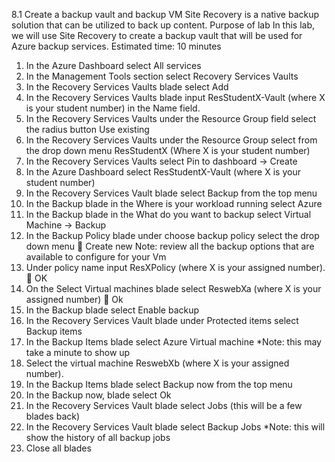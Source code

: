 8.1	Create a backup vault and backup VM
Site Recovery is a native backup solution that can be utilized to back up content. 
Purpose of lab 
In this lab, we will use Site Recovery to create a backup vault that will be used for Azure backup services. 
Estimated time: 10 minutes 
1.	In the Azure Dashboard select All services 
2.	In the Management Tools section select Recovery Services Vaults
3.	In the Recovery Services Vaults blade select Add
4.	In the Recovery Services Vaults blade input ResStudentX-Vault (where X is your student number) in the Name field. 
5.	In the Recovery Services Vaults under the Resource Group field select the radius button Use existing
6.	In the Recovery Services Vaults under the Resource Group select from the drop down menu ResStudentX (Where X is your student number)
7.	In the Recovery Services Vaults select Pin to dashboard -> Create
8.	In the Azure Dashboard select ResStudentX-Vault (where X is your student number)
9.	In the Recovery Services Vault blade select Backup from the top menu
10.	In the Backup blade in the Where is your workload running select Azure
11.	In the Backup blade in the What do you want to backup select Virtual Machine -> Backup
12.	In the Backup Policy blade under choose backup policy select the drop down menu  Create new
Note: review all the backup options that are available to configure for your Vm
13.	Under policy name input ResXPolicy (where X is your assigned number).  OK
14.	On the Select Virtual machines blade select ReswebXa (where X is your assigned number)  Ok
15.	In the Backup blade select Enable backup
16.	In the Recovery Services Vault blade under Protected items select Backup items
17.	In the Backup Items blade select Azure Virtual machine
*Note: this may take a minute to show up
18.	Select the virtual machine ReswebXb (where X is your assigned number).
19.	In the Backup Items blade select Backup now from the top menu
20.	In the Backup now, blade select Ok
21.	In the Recovery Services Vault blade select Jobs (this will be a few blades back)
22.	In the Recovery Services Vault blade select Backup Jobs
*Note: this will show the history of all backup jobs
23.	Close all blades
